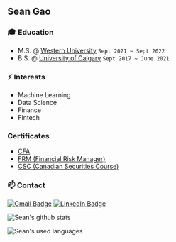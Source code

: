 ## Sean Gao

### :mortar_board: Education
- M.S. @ [Western University](https://uwo.ca) `Sept 2021 ~ Sept 2022`
- B.S. @ [University of Calgary](https://ucalgary.ca) `Sept 2017 ~ June 2021`

### ⚡ Interests
- Machine Learning
- Data Science
- Finance
- Fintech

### Certificates
- [CFA](https://credentials.cfainstitute.org/6a2ef2bf-1784-44da-bb8d-97194dbed776#acc.hRpGl05O)
- [FRM (Financial Risk Manager)](https://my.garp.org/DigitalBadgeFRM?id=0035d00006hut1IAAQ)
- [CSC (Canadian Securities Course)](https://www.credly.com/badges/1bc4b3f6-1b65-473e-a704-db254ed9ef52/linked_in_profile)




### 📫 Contact 
[![Gmail Badge](https://img.shields.io/badge/Gmail-D14836?style=for-the-badge&logo=gmail&logoColor=white)](mailto:sean.gao1@outlook.com) [![LinkedIn Badge](https://img.shields.io/badge/linkedin-%230077B5.svg?&style=for-the-badge&logo=linkedin&logoColor=white)](https://www.linkedin.com/in/seangao1/)

![Sean's github stats](https://github-readme-stats.vercel.app/api?username=seangao1&show_icons=true&theme=merko)

![Sean's used languages](https://github-readme-stats.vercel.app/api/top-langs/?username=seangao1&theme=merko)

